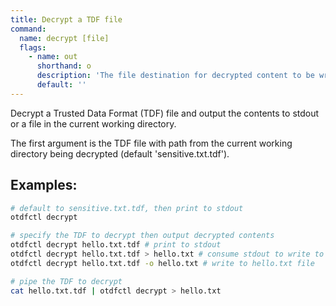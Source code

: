 ```yaml
---
title: Decrypt a TDF file
command:
  name: decrypt [file]
  flags:
    - name: out
      shorthand: o
      description: 'The file destination for decrypted content to be written.'
      default: ''
---
```


Decrypt a Trusted Data Format (TDF) file and output the contents to stdout or a file in the current working directory.

The first argument is the TDF file with path from the current working directory being decrypted (default 'sensitive.txt.tdf').

## Examples:

```bash
# default to sensitive.txt.tdf, then print to stdout
otdfctl decrypt

# specify the TDF to decrypt then output decrypted contents
otdfctl decrypt hello.txt.tdf # print to stdout
otdfctl decrypt hello.txt.tdf > hello.txt # consume stdout to write to hello.txt file
otdfctl decrypt hello.txt.tdf -o hello.txt # write to hello.txt file

# pipe the TDF to decrypt
cat hello.txt.tdf | otdfctl decrypt > hello.txt 
```

